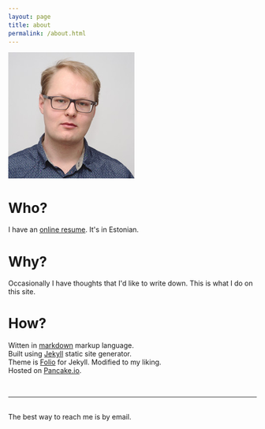 ```yaml
---
layout: page
title: about
permalink: /about.html
---
```


<img class="col one right" src="/img/profile.jpg">

# Who?

I have an [online resume](http://jyri.lillemets.ee). It's in Estonian.

# Why?

Occasionally I have thoughts that I'd like to write down. This is what I do on this site. 

# How?

Witten in [markdown](https://en.wikipedia.org/wiki/Markdown) markup language.  
Built using [Jekyll](http://jekyllrb.com/) static site generator.  
Theme is [Folio](https://github.com/bogoli/-folio) for Jekyll. Modified to my liking.  
Hosted on [Pancake.io](https://www.pancake.io/).

<br/>
<hr/>
<br/>
<span class="contacticon center">
	<a href="mailto:jyri.lillemets@emu.ee"><i class="fa fa-envelope-square"></i></a>
	<a href="https://github.com/lillemets" target="_blank"><i class="fa fa-github-square"></i></a>
	<a href="https://reddit.com/u/lillemets" target="_blank"><i class="fa fa-reddit-square"></i></a>
	<a href="https://facebook.com/lillemets" target="_blank"><i class="fa fa-facebook-square"></i></a>
	<a href="https://flickr.com/lillemets" target="_blank"><i class="fa fa-flickr"></i></a>
</span>

<div class="col three caption">
    The best way to reach me is by email.
</div>

